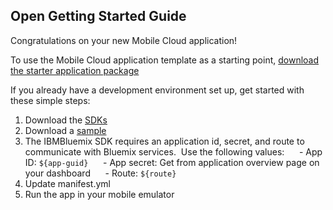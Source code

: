 Open Getting Started Guide
-----------------------------------------
Congratulations on your new Mobile Cloud application!

To use the Mobile Cloud application template as a starting point, [download the starter application package](${ace-url}/rest/apps/${app-guid}/starter-download)

If you already have a development environment set up, get started with these simple steps:

1. Download the [SDKs](${doc-url}/#starters/mobile/index.html#index)
2. Download a [sample](https://hub.jazz.net/user/mobilecloud)
3. The IBMBluemix SDK requires an application id, secret, and route to communicate with Bluemix services.  Use the following values:
     - App ID: `${app-guid}`
     - App secret: Get from application overview page on your dashboard
     - Route: `${route}` 
4. Update manifest.yml
5. Run the app in your mobile emulator
